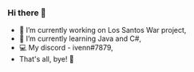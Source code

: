 ### Hi there 👋

- 🔫 I’m currently working on Los Santos War project,
- 🌱 I’m currently learning Java and C#,
- 💻 My discord - ivenn#7879,
- That's all, bye! 👋
